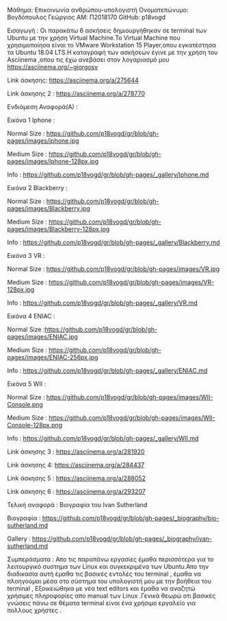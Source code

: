 Μάθημα: Επικοινωνία ανθρώπου-υπολογιστή
Ονοματεπώνυμο: Βογδόπουλος Γεώργιος
ΑΜ: Π2018170
GitHub: p18vogd

Εισαγωγή :
	Οι παρακάτω 6 ασκήσεις δημιουργήθηκαν σε terminal των Ubuntu με την χρήση Virtual Machine.Το Virtual Machine που χρησιμοποίησα είναι το VMware Workstation 15 Player,οπου εγκατέστησα τα Ubuntu 18.04 LTS.Η καταγραφή των ασκήσεων έγινε με την χρήση του Asciinema ,οπου τις έχω ανεβάσει στον λογαριασμό μου https://asciinema.org/~giorgosv


Link άσκησης: https://asciinema.org/a/275644



Link άσκησης 2 : https://asciinema.org/a/278770


Ενδιάμεση Αναφορά(Α) : 
  
  
  
   Εικόνα 1 Iphone :
   
   
   Normal Size : https://github.com/p18vogd/gr/blob/gh-pages/images/iphone.jpg
   
   Medium Size : https://github.com/p18vogd/gr/blob/gh-pages/images/Iphone-128px.jpg
  
   Info : https://github.com/p18vogd/gr/blob/gh-pages/_gallery/Iphone.md
   
   
   Εικόνα 2 Blackberry :
   
   
   Normal Size : https://github.com/p18vogd/gr/blob/gh-pages/images/Blackberry.jpg
   
   Medium Size : https://github.com/p18vogd/gr/blob/gh-pages/images/Blackberry-128px.jpg
   
   Info : https://github.com/p18vogd/gr/blob/gh-pages/_gallery/Blackberry.md
   
  
  
  Εικόνα 3 VR :
  
  
   Normal Size : https://github.com/p18vogd/gr/blob/gh-pages/images/VR.jpg
   
   Medium Size : https://github.com/p18vogd/gr/blob/gh-pages/images/VR-128px.jpg
   
   Info : https://github.com/p18vogd/gr/blob/gh-pages/_gallery/VR.md
   
   
   Εικόνα 4 ENIAC :
   
   
   Normal Size :https://github.com/p18vogd/gr/blob/gh-pages/images/ENIAC.jpg
   
   Medium Size : https://github.com/p18vogd/gr/blob/gh-pages/images/ENIAC-256px.jpg
   
   Info : https://github.com/p18vogd/gr/blob/gh-pages/_gallery/ENIAC.md
   
   
   Εικόνα 5 WII :
   
   
   Normal Size : https://github.com/p18vogd/gr/blob/gh-pages/images/WII-Console.png
   
   Medium Size : https://github.com/p18vogd/gr/blob/gh-pages/images/WII-Console-128px.png
   
   Info : https://github.com/p18vogd/gr/blob/gh-pages/_gallery/WII.md
   
   
   
   Link άσκησης 3 : https://asciinema.org/a/281920
   
   
   
   Link άσκησης 4:  https://asciinema.org/a/284437
   
   
   
   Link άσκησης 5 : https://asciinema.org/a/288052
   
   
   Link άσκησης 6 : https://asciinema.org/a/293207
   
   
   Τελική αναφορά : Βιογραφία του Ivan Sutherland
   
   Βιογραφία : https://github.com/p18vogd/gr/blob/gh-pages/_biography/bio-sutherland.md
   
   Gallery : https://github.com/p18vogd/gr/blob/gh-pages/_biography/ivan-sutherland.md
   
   
   
Συμπεράσματα :
	Απο τις παραπάνω εργασίες έμαθα περισσότερα για το λειτουργικό συστημα των Linux και συγκεκριμένα των Ubuntu.Απο την διαδικασία αυτή έμαθα τις βασικές εντολές του terminal , έμαθα να πλοηγούμαι μέσα στο σύστημα του υπολογιστή μου με την βοήθεια του terminal , Εξοικειώθηκα με νέα text editors και έμαθα να αναζητώ χρήσιμες πληροφορίες απο manual των Linux .Γενικά θεωρώ οτι βασικές γνώσεις πάνω σε θέματα  terminal είναι ένα χρήσιμο εργαλείο για πολλους χρήστες .


   
   
      
